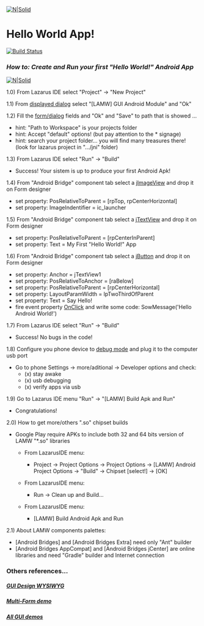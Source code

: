 [![N|Solid](https://i.imgur.com/eAIuo9U.png)](https://github.com/jmpessoa/lazandroidmodulewizard)

# Hello World App!

[![Build Status](https://img.shields.io/badge/version-0.1-green)](https://github.com/jmpessoa/lazandroidmodulewizard/tree/master/demos/GUI)

### _How to: Create and Run your first "Hello World!" Android App_
[![N|Solid](https://i.imgur.com/iSbNNtB.jpg)](https://github.com/jmpessoa/lazandroidmodulewizard/tree/master/demos/GUI)

1.0) From Lazarus IDE select "Project" -> "New Project" 

1.1) From [displayed dialog]([Imgur](https://i.imgur.com/34lqo0N.png)) select "[LAMW] GUI Android Module" and "Ok"

1.2) Fill the [form/dialog]([Imgur](https://i.imgur.com/6pn9cyP.png)) fields and "Ok" and "Save" to path that is showed ...
   - hint: "Path to Workspace" is your projects folder
   - hint: Accept "default" options! (but pay attention to the * signage)
   - hint: search your project folder... you will find many treasures there! (look for lazarus project in ".../jni" folder)    
   
1.3) From Lazarus IDE select "Run" -> "Build" 
   - Success! Your sistem is up to produce your first Android Apk!

1.4) From "Android Bridge" component tab select a [jImageView](https://i.imgur.com/UHbcuBQ.png) and drop it on Form designer 
   - set property: PosRelativeToParent  = [rpTop, rpCenterHorizontal]  
   - set property: ImageIndentifier = ic_launcher

1.5) From "Android Bridge" component tab select a [jTextView](https://i.imgur.com/UHbcuBQ.png) and drop it on Form designer 
   - set property: PosRelativeToParent  = [rpCenterInParent]  
   - set property: Text = My First "Hello World!" App

1.6) From "Android Bridge" component tab select a [jButton](https://i.imgur.com/UHbcuBQ.png) and drop it on Form designer 
   - set property: Anchor = jTextView1
   - set property: PosRelativeToAnchor = [raBelow]
   - set property: PosRelativeToParent = [rpCenterHorizontal]
   - set property: LayoutParamWidth = lpTwoThirdOfParent
   - set property: Text = Say Hello!
   - fire event property [OnClick](https://i.imgur.com/pXAqloK.png) and write some code: SowMessage('Hello Android World!')

1.7) From Lazarus IDE select "Run" -> "Build" 
   - Success! No bugs in the code!
   
1.8) Configure you phone device to [debug mode](https://developer.android.com/studio/debug/dev-options) and plug it to the computer usb port 
   - Go to phone Settings ->  more/aditional -> Developer options and check:
     - (x) stay awake
     - (x) usb debugging
     - (x) verify apps via usb
     
1.9) Go to Lazarus IDE menu "Run" -> "[LAMW] Build Apk and Run"  
   - Congratulations!

2.0) How to get more/others ".so" chipset builds
- Google Play require APKs to include both 32 and 64 bits version of LAMW "*.so" libraries
    - From LazarusIDE menu:
       - Project -> Project Options -> Project Options -> [LAMW] Android Project Options -> "Build" -> Chipset [select!] -> [OK]
       
    - From LazarusIDE menu:
       - Run -> Clean up and Build...
       
    - From LazarusIDE menu:
       - [LAMW] Build Android Apk and Run

2.1) About LAMW components palettes:
- [Android Bridges] and [Android Bridges Extra] need only "Ant" builder
- [Android Bridges AppCompat] and [Android Bridges jCenter] are online libraries and need "Gradle" builder and Internet connection


### Others references...
##### [GUI Design WYSIWYG](https://github.com/jmpessoa/lazandroidmodulewizard/tree/master/docs/GUIDesignWYSIWYG.md)
##### [Multi-Form demo](https://github.com/jmpessoa/lazandroidmodulewizard/tree/master/demos/GUI/AppTest1)
##### [All GUI demos](https://github.com/jmpessoa/lazandroidmodulewizard/tree/master/demos/GUI)

